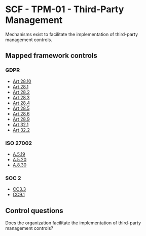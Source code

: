 # SCF - TPM-01 - Third-Party Management
Mechanisms exist to facilitate the implementation of third-party management controls.
## Mapped framework controls
### GDPR
- [Art 28.10](../gdpr/art28.md#Article-2810)
- [Art 28.1](../gdpr/art28.md#Article-281)
- [Art 28.2](../gdpr/art28.md#Article-282)
- [Art 28.3](../gdpr/art28.md#Article-283)
- [Art 28.4](../gdpr/art28.md#Article-284)
- [Art 28.5](../gdpr/art28.md#Article-285)
- [Art 28.6](../gdpr/art28.md#Article-286)
- [Art 28.9](../gdpr/art28.md#Article-289)
- [Art 32.1](../gdpr/art32.md#Article-321)
- [Art 32.2](../gdpr/art32.md#Article-322)
  
### ISO 27002
- [A.5.19](../iso27002/a-5.md#a519)
- [A.5.20](../iso27002/a-5.md#a520)
- [A.8.30](../iso27002/a-8.md#a830)
  
### SOC 2
- [CC3.3](../soc2/cc33.md)
- [CC9.1](../soc2/cc91.md)
  
## Control questions
Does the organization facilitate the implementation of third-party management controls?
  